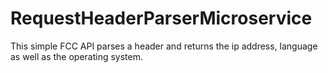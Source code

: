 # RequestHeaderParserMicroservice
This simple FCC API parses a header and returns the ip address, language as well as the operating system. 
